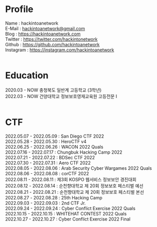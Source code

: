 # Profile

Name : hackintoanetwork<br>
E-Mail : hackintoanetwork@gmail.com<br>
Blog : https://hackintoanetwork.com<br>
Twitter : https://twitter.com/hackintonetwork<br> 
Github : https://github.com/hackintoanetwork<br>
Instagram : https://instagram.com/hackintoanetwork<br>
<br>
 

# Education

2020.03 - NOW  충청북도 일반계 고등학교 (3학년)<br>
2022.03 - NOW  건양대학교 정보보호영재교육원 고등전문 I<br>
<br>
 
# CTF

 2022.05.07 - 2022.05.09 : San Diego CTF 2022 <br>
 2022.05.28 - 2022.05.30 : HeroCTF v4 <br>
 2022.06.25 - 2022.06.26 : WACON 2022 Quals<br>
 2022.07.16 - 2022.07.17 : Chungbuk Hacking Camp 2022<br>
 2022.07.21 - 2022.07.22 : BDSec CTF 2022<br>
 2022.07.30 - 2022.07.31 : Aero CTF 2022 <br>
 2022.08.05 - 2022.08.06 : Arab Security Cyber Wargames 2022 Quals<br>
 2022.08.06 - 2022.08.08 : corCTF 2022<br>
 2022.08.11 - 2022.08.11 : 제3회 KOSPO 웹서비스 정보보안 경진대회<br>
 2022.08.12 - 2022.08.14 : 순천향대학교 제 20회 정보보호 페스티벌 예선<br>
 2022.08.21 - 2022.08.21 : 순천향대학교 제 20회 정보보호 페스티벌 본선<br>
 2022.08.27 - 2022.08.28 : 25th Hacking Camp<br>
 2022.09.03 - 2022.09.03 : 2nd CTF Jr. <br>
2022.09.24 - 2022.09.24 : Cyber Conflict Exercise 2022 Quals<br>
2022.10.15 - 2022.10.15 : WHITEHAT CONTEST 2022 Quals<br>
2022.10.27 - 2022.10.27 : Cyber Conflict Exercise 2022 Final
<br>

